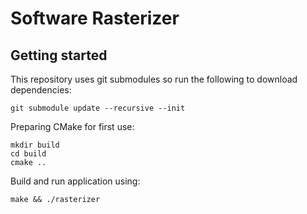 # Software Rasterizer

## Getting started

This repository uses git submodules so run the following to download dependencies:
```
git submodule update --recursive --init
```

Preparing CMake for first use:
```
mkdir build
cd build
cmake ..
```

Build and run application using:
```
make && ./rasterizer
```
